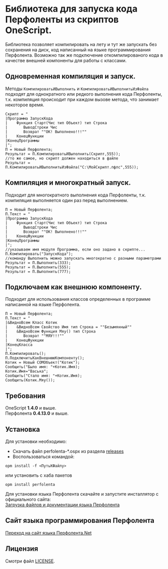 # Библиотека для запуска кода Перфоленты из скриптов OneScript.

Библиотека позволяет компилировать на лету и тут же запускать без сохранения на диск, код написанный на языке программирования Перфолента.
Возможно так же подключение откомпилированого кода в качестве внешней компоненты для работы с классами.

## Одновременная компиляция и запуск.
Методы `КомпилироватьИВыполнить` и `КомпилироватьИВыполнитьИзФайла` подходят для однократного или редкого выполнения кода Перфоленты, 
т.к. компиляция происходит при каждом вызове метода, что занимает некоторое время.
```bsl
Скрипт = "
|Программа ЗапускКода
|    Функция Старт(Чис тип Объект) тип Строка
|       ВыводСтроки Чис
|       Возврат ""ОК! Выполнено!!!""
|    КонецФункции
|КонецПрограммы 
|";
П = Новый Перфолента;
Результат = П.КомпилироватьИВыполнить(Скрипт,555));
//то же самое, но скрипт должен находиться в файле
Результат = П.КомпилироватьИВыполнитьИзФайла("C:\МойСкрипт.пфлс",555));
```

## Компиляция и многократный запуск.
Подходит для многократного выполнения кода Перфоленты, т.к. компиляция выполняется один раз перед выполнением.

```bsl
П = Новый Перфолента;
П.Текст = "
|Программа ЗапускКода
|    Функция Старт(Чис тип Объект) тип Строка
|       ВыводСтроки Чис
|       Возврат ""ОК! Выполнено!!!""
|    КонецФункции
|КонецПрограммы 
|";
//указываем имя модуля Программа, если оно задано в скрипте...
П.Компилировать("ЗапускКода"); 
//команду Выполнить можно запускать многократно с разными параметрами
Результат = П.Выполнить(333);
Результат = П.Выполнить(555);
Результат = П.Выполнить(777);
```

## Подключаем как внешнюю компоненту.
Подходит для использования классов определенных в программе написанной на языке Перфолента.

```bsl
П = Новый Перфолента;
П.Текст = "
|&ВидноВсем Класс Котик    
|    &ВидноВсем Свойство Имя тип Строка = ""Безымянный""
|    &ВидноВсем Функция Мяу() тип Строка
|       Возврат ""МЯУ!!!""
|    КонецФункции
|КонецКласса    
|";
П.Компилировать(); 
П.ПодключитьКакВнешнююКомпоненту();
Котик = Новый COMОбъект("Котик");
Сообщить("Было имя: "+Котик.Имя);
Котик.Имя="Васька";
Сообщить("Стало имя: "+Котик.Имя);
Сообщить(Котик.Мяу());
```

## Требования
OneScript **1.4.0** и выше. <br>
Перфолента **0.4.13.0** и выше.

## Установка

Для установки необходимо:
* Скачать файл perfolenta-*.ospx из раздела [releases](https://github.com/perfolenta/PerfolentaForOneScript/releases)
* Воспользоваться командой:
```
opm install -f <ПутьКФайлу>
```
или установить с хаба пакетов
```
opm install perfolenta
```
Для установки языка Перфолента скачайте и запустите инсталлятор с официального сайта: <br>
[Загрузка файлов и документации языка Перфолента](http://promcod.com.ua/subcat.asp?cat=perfolenta-programmig-language&subcat=perfolenta-download)


## Сайт языка программирования Перфолента

[Переход на сайт языка Перфолента.Net](http://promcod.com.ua/cat.asp?cat=perfolenta-programmig-language)
  
## Лицензия

Смотри файл [LICENSE](https://github.com/perfolenta/PerfolentaForOneScript/blob/main/LICENSE).
 
 
